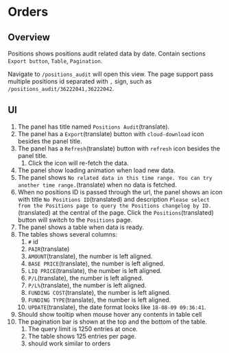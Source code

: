 # Orders

## Overview

Positions shows positions audit related data by date. Contain sections `Export button`, `Table`, `Pagination`.

Navigate to `/positions_audit` will open this view. The page support pass multiple positions id separated with `,` sign, such as `/positions_audit/36222041,36222042`.

## UI

1. The panel has title named `Positions Audit`(translate).
1. The panel has a `Export`(translate) button with `cloud-download` icon besides the panel title.
1. The panel has a `Refresh`(translate) button with `refresh` icon besides the panel title.
    1. Click the icon will re-fetch the data.
1. The panel show loading animation when load new data.
1. The panel shows `No related data in this time range. You can try another time range.`(translate) when no data is fetched.
1. When no positions ID is passed through the url, the panel shows an icon with title `No Positions ID`(translated) and description `Please select from the Positions page to query the Positions changelog by ID.`(translated) at the central of the page. Click the `Positions`(translated) button will switch to the `Positions` page.
1. The panel shows a table when data is ready.
1. The tables shows several columns:
    1. `#` id
    1. `PAIR`(translate)
    1. `AMOUNT`(translate), the number is left aligned.
    1. `BASE PRICE`(translate), the number is left aligned.
    1. `LIQ PRICE`(translate), the number is left aligned.
    1. `P/L`(translate), the number is left aligned.
    1. `P/L%`(translate), the number is left aligned.
    1. `FUNDING COST`(translate), the number is left aligned.
    1. `FUNDING TYPE`(translate), the number is left aligned.
    1. `UPDATE`(translate), the date format looks like `18-08-09 09:36:41`.
1. Should show tooltip when mouse hover any contents in table cell
1. The pagination bar is shown at the top and the bottom of the table.
    1. The query limit is 1250 entries at once.
    1. The table shows 125 entries per page.
    1. should work similar to orders
